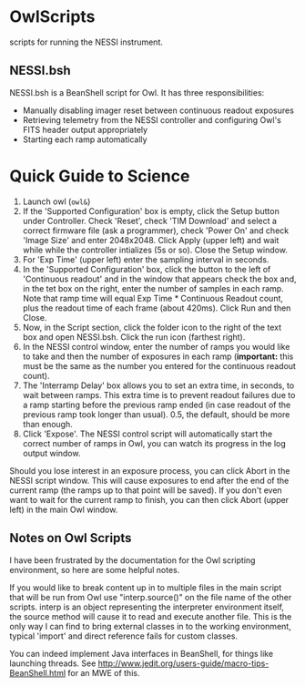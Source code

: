 OwlScripts
==========

scripts for running the NESSI instrument.

NESSI.bsh
---------

NESSI.bsh is a BeanShell script for Owl. It has three responsibilities:

* Manually disabling imager reset between continuous readout exposures
* Retrieving telemetry from the NESSI controller and configuring Owl's
  FITS header output appropriately
* Starting each ramp automatically

# Quick Guide to Science

1. Launch owl (`owl&`)
1. If the 'Supported Configuration' box is empty, click the Setup button
   under Controller. Check 'Reset', check 'TIM Download' and select a
   correct firmware file (ask a programmer), check 'Power On' and check
   'Image Size' and enter 2048x2048. Click Apply (upper left) and wait while
   while the controller intializes (5s or so). Close the Setup window.
1. For 'Exp Time' (upper left) enter the sampling interval in seconds.
1. In the 'Supported Configuration' box, click the button to the left of
   'Continuous readout' and in the window that appears check the box and,
   in the tet box on the right, enter the number of samples in each ramp.
   Note that ramp time will equal Exp Time * Continuous Readout count,
   plus the readout time of each frame (about 420ms). Click Run and then
   Close.
1. Now, in the Script section, click the folder icon to the right of the
   text box and open NESSI.bsh. Click the run icon (farthest right).
1. In the NESSI control window, enter the number of ramps you would like
   to take and then the number of exposures in each ramp (**important:**
   this must be the same as the number you entered for the continuous
   readout count).
1. The 'Interramp Delay' box allows you to set an extra time, in seconds,
   to wait between ramps. This extra time is to prevent readout failures
   due to a ramp starting before the previous ramp ended (in case readout
   of the previous ramp took longer than usual). 0.5, the default, should
   be more than enough.
1. Click 'Expose'. The NESSI control script will automatically start
   the correct number of ramps in Owl, you can watch its progress in
   the log output window.

Should you lose interest in an exposure process, you can click Abort in
the NESSI script window. This will cause exposures to end after the end
of the current ramp (the ramps up to that point will be saved). If you
don't even want to wait for the current ramp to finish, you can then
click Abort (upper left) in the main Owl window.

Notes on Owl Scripts
--------------------

I have been frustrated by the documentation for the Owl scripting environment,
so here are some helpful notes.

If you would like to break content up in to multiple files in the main script
that will be run from Owl use "interp.source()" on the file name of the other
scripts. interp is an object representing the interpreter environment itself,
the source method will cause it to read and execute another file. This is the
only way I can find to bring external classes in to the working environment,
typical 'import' and direct reference fails for custom classes.

You can indeed implement Java interfaces in BeanShell, for things like
launching threads. See
http://www.jedit.org/users-guide/macro-tips-BeanShell.html for an MWE of this.
